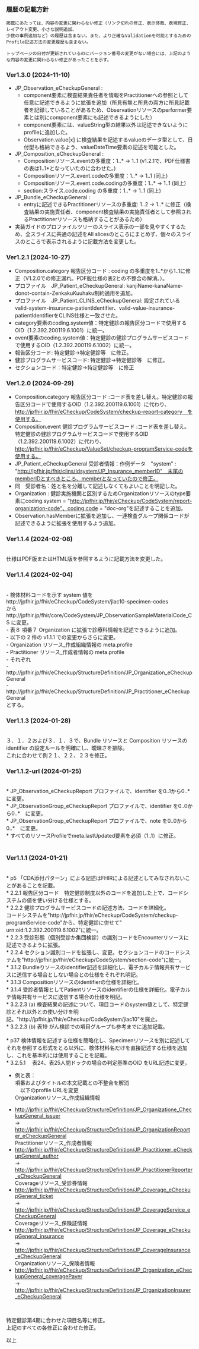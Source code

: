 

### 履歴の記載方針
    掲載にあたっては、内容の変更に関わらない修正（リンク切れの修正、表示体裁、表現修正、レイアウト変更、小さな説明追加、
    少数の事例追加など）の履歴は含まない。また、より正確なValidationを可能とするためのProfile記述方法の変更履歴も含まない。
    
    トップページの日付が更新されているのにバージョン番号の変更がない場合には、上記のような内容の変更に関わらない修正があったことを示す。

### Ver1.3.0 (2024-11-10) <br>
  - JP_Observation_eCheckupGeneral : 
    - component要素に検査結果責任者を情報をPractitionerへの参照として任意に記述できるように拡張を追加（所見有無と所見の両方に所見記載者を記録していることがあるため、Observationリソースのperformer要素とは別にcomponent要素にも記述できるようにした）
    - component要素には、valueString型の結果以外は記述できないようにprofileに追加した。
    - Observation.value[x] に検査結果を記述するvalueのデータ型として、日付型も格納できるよう、valueDateTime要素の記述を可能とした。
  - JP_Composition_eCheckupGeneral :
    - Compositionリソース.eventの多重度：1..* → 1..1 (v1.2.1で、PDF仕様書の表は1..1*となっていたのに合わせた。)
    - Compositionリソース.event.codeの多重度：1..* → 1..1 (同上)
    - Compositionリソース.event.code.codingの多重度：1..* → 1..1 (同上)
    - section:スライス.code.coding の多重度：1..* → 1..1 (同上)
  - JP_Bundle_eCheckupGeneral :
    - entryに記述できるPractitionerリソースの多重度: 1..2 → 1..* に修正（検査結果の実施責任者、component検査結果の実施責任者として参照されるPractitionerリソースも格納することがあるため）
  - 実装ガイドのプロファイルツリーのスライス表示の一部を見やすくするため、全スライスに共通の記述をAll slicesのところにまとめず、個々のスライスのところで表示されるように記載方法を変更した。

### Ver1.2.1 (2024-10-27) <br>
  - Composition.category 報告区分コード : coding の多重度を1..*から1..1に修正（V1.2.0での修正漏れ。PDF版仕様の表2との不整合の解消。）。
  - プロファイル　JP_Patient_eCheckupGeneral: kanjiName-kanaName-donot-contain-ZenkakuKuuhaku制約適用を追加。
  - プロファイル　JP_Patient_CLINS_eCheckupGeneral: 設定されているvalid-system-insurance-patientIdentifier、valid-value-insurance-patientIdentifierをCLINS仕様と一致させた。
  - category要素のcoding.system値：特定健診の報告区分コードで使用するOID（1.2.392.200119.6.1001）に統一。
  - event要素のcoding.system値：特定健診の健診プログラムサービスコードで使用するOID（1.2.392.200119.6.1002）に統一。
  - 報告区分コード: 特定健診→特定健診等　に修正。
  - 健診プログラムサービスコード: 特定健診→特定健診等　に修正。
  - セクションコード：特定健診→特定健診等　に修正

### Ver1.2.0 (2024-09-29) <br>
  - Composition.category 報告区分コード :コード表を差し替え。特定健診の報告区分コードで使用するOID（1.2.392.200119.6.1001）に代わり、http://jpfhir.jp/fhir/eCheckup/CodeSystem/checkup-report-category　を使用する。
  - Composition.event 健診プログラムサービスコード :コード表を差し替え。特定健診の健診プログラムサービスコードで使用するOID（1.2.392.200119.6.1002）に代わり、http://jpfhir.jp/fhir/eCheckup/ValueSet/checkup-programService-codeを使用する。
  - JP_Patient_eCheckupGeneral 受診者情報：作例データ　"system" : "http://jpfhir.jp/fhir/clins/Idsystem/JP_Insurance_memberID"　末尾のmemberIDとすべきところ、memberとなっていたので修正。
  - 同　受診者名：姓と名を分離して記述しなくてもよいことを明記した。
  -  Organization : 健診実施機関と区別するためOrganizationリソースのtype要素にcoding.system = "http://jpfhir.jp/fhir/eCheckup/CodeSystem/report-organization-code"、coding.code = "doc-org"を記述することを追加。
  - Observation.hasMemberに拡張を追加し、一連検査グループ関係コードが記述できるように拡張を使用するよう追加。

### Ver1.1.4 (2024-02-08) <br>
<br>
仕様はPDF版またはHTML版を参照するように記載方法を変更した。<br>

### Ver1.1.4 (2024-02-04) <br>
<br>
  - 検体材料コードを示す system 値をhttp://jpfhir.jp/fhir/eCheckup/CodeSystem/jlac10-specimen-codes<br>
からhttp://jpfhir.jp/fhir/core/CodeSystem/JP_ObservationSampleMaterialCode_CS に変更。<br>
  - 表８ 項番７ Organization に拡張で診療科情報を記述できるように追加。<br>
  - 以下の 2 件の v1.1.1 での変更からさらに変更。<br>
    - Organization リソース_作成組織情報の meta.profile<br>
    - Practitioner リソース_作成者情報の meta.profile<br>
  - それぞれ<br>
    - http://jpfhir.jp/fhir/eCheckup/StructureDefinition/JP_Organization_eCheckupGeneral<br>
    - http://jpfhir.jp/fhir/eCheckup/StructureDefinition/JP_Practitioner_eCheckupGeneral<br>
とする。<br>


### Ver1.1.3 (2024-01-28) <br>
<br>
３．１．２および３．１．３で、Bundle リソースと Composition リソースの identifier の設定ルールを明確にし、曖昧さを排除。<br>
これに合わせて例２１、２２、２３を修正。<br>

### Ver1.1.2-url (2024-01-25) <br>
<br>
* JP_Observation_eCheckupReport プロファイルで、identifier を0..1から0..*　に変更。<br>
* JP_ObservationGroup_eCheckupReport プロファイルで、identifier を0..0から0..*　に変更。<br>
* JP_ObservationGroup_eCheckupReport プロファイルで、note を0..0から0..*　に変更。<br>
* すべてのリソースProfileでmeta.lastUpdated要素を必須（1..1）に修正。<br>
<br>

### Ver1.1.1 (2024-01-21) <br>
<br>
* p5 「CDA添付パターン」による記述はFHIRによる記述としてみなされないことがあることを記載。<br>
* 2.2.1 報告区分コード　特定健診制度以外のコードを追加した上で、コードシステムの値を使い分ける仕様とする。<br>
* 2.2.2 健診プログラムサービスコードの記述方法、コードを詳細化。<br>コードシステムを"http://jpfhir.jp/fhir/eCheckup/CodeSystem/checkup-programService-code"から、特定健診に併せて" urn:oid:1.2.392.200119.6.1002"に統一。<br>
* 2.2.3 受診形態（個別受診か集団検診）の識別コードをEncounterリソースに記述できるように拡張。<br>
* 2.2.4 セクション識別コードを拡張し、変更。セクションコードのコードシステムを"http://jpfhir.jp/fhir/eCheckup/CodeSystem/section-code"に統一。<br>
* 3.1.2 Bundleりソースのidentifier記述を詳細化し、電子カルテ情報共有サービスに送信する場合としない場合との仕様をそれぞれ明記。<br>
* 3.1.3 Compositionリソースのidentifierの仕様を詳細化。<br>
* 3.1.4 受診者情報としてPatientリソースのidentifierの仕様を詳細化。電子カルテ情報共有サービスに送信する場合の仕様を明記。<br>
* 3.2.2.3 (a) 検査結果の記述について、項目コードのsystem値として、特定健診とそれ以外との使い分けを明記。"http://jpfhir.jp/fhir/eCheckup/CodeSystem/jlac10"を廃止。<br>
* 3.2.2.3 (b) 表19  がん検診での項目グループも参考までに追加記載。<br>

<br>
* p37 検体情報を記述する仕様を簡略化し、Specimenリソースを別に記述してそれを参照する形式をとる以外に、検体材料名だけを直接記述する仕様を追加し、これを基本的には使用することを記載。<br>
* 3.2.5.1 　表24、表25人間ドックの場合の判定基準のOID をURL記述に変更。<br>


* 例と表：　<br>
  項番およびタイトルの本文記載との不整合を解消<br>
　以下のprofile URLを変更<br>
       Organizationリソース_作成組織情報<br>
 - http://jpfhir.jp/fhir/eCheckup/StructureDefinition/JP_Organizatione_CheckupGeneral_issuer<br>
   → 　http://jpfhir.jp/fhir/eCheckup/StructureDefinition/JP_OrganizationReporter_eCheckupGeneral<br>
       Practitionerリソース_作成者情報<br>
 - http://jpfhir.jp/fhir/eCheckup/StructureDefinition/JP_Practitioner_eCheckupGeneral_author<br>
   → 　http://jpfhir.jp/fhir/eCheckup/StructureDefinition/JP_PractitionerReporter_eCheckupGeneral<br>
       Coverageリソース_受診券情報<br>
 - http://jpfhir.jp/fhir/eCheckup/StructureDefinition/JP_Coverage_eCheckupGeneral_ticket<br>
   → 　http://jpfhir.jp/fhir/eCheckup/StructureDefinition/JP_CoverageService_eCheckupGeneral<br>
       Coverageリソース_保険証情報<br>
 - http://jpfhir.jp/fhir/eCheckup/StructureDefinition/JP_Coverage_eCheckupGeneral_insurance<br>
   → 　http://jpfhir.jp/fhir/eCheckup/StructureDefinition/JP_CoverageInsurance_eCheckupGeneral<br>
       Organizationリソース_保険者情報<br>
 - http://jpfhir.jp/fhir/eCheckup/StructureDefinition/JP_Organization_eCheckupGeneral_coveragePayer<br>
   → 　http://jpfhir.jp/fhir/eCheckup/StructureDefinition/JP_OrganizationInsurer_eCheckupGeneral<br>
<br>

 特定健診第4期に合わせた項目名等に修正。<br>
 上記のすべての各修正に合わせた修正。<br>


以上
